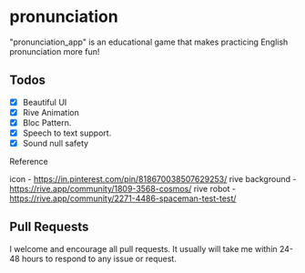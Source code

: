 # pronunciation

"pronunciation_app" is an educational game that makes practicing English pronunciation more fun!

 ## Todos

- [x] Beautiful UI
- [x] Rive Animation
- [x] Bloc Pattern.
- [x] Speech to text support. 
- [x] Sound null safety

Reference

icon - https://in.pinterest.com/pin/818670038507629253/
rive background - https://rive.app/community/1809-3568-cosmos/
rive robot - https://rive.app/community/2271-4486-spaceman-test-test/



## Pull Requests

I welcome and encourage all pull requests. It usually will take me within 24-48 hours to respond to any issue or request.
